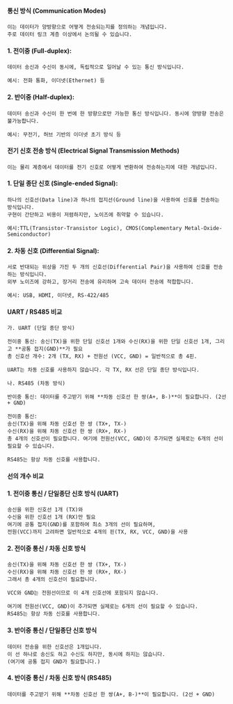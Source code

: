 #### 통신 방식 (Communication Modes)
```less
이는 데이터가 양방향으로 어떻게 전송되는지를 정의하는 개념입니다.
주로 데이터 링크 계층 이상에서 논의될 수 있습니다.
```

#### 1. 전이중 (Full-duplex):
```less
데이터 송신과 수신이 동시에, 독립적으로 일어날 수 있는 통신 방식입니다.

예시: 전화 통화, 이더넷(Ethernet) 등
```

#### 2. 반이중 (Half-duplex):
```less
데이터 송신과 수신이 한 번에 한 방향으로만 가능한 통신 방식입니다. 동시에 양방향 전송은 불가능합니다.

예시: 무전기, 허브 기반의 이더넷 초기 방식 등
```


#### 전기 신호 전송 방식 (Electrical Signal Transmission Methods)
```less
이는 물리 계층에서 데이터를 전기 신호로 어떻게 변환하여 전송하는지에 대한 개념입니다.
```

#### 1. 단일 종단 신호 (Single-ended Signal):
```less
하나의 신호선(Data line)과 하나의 접지선(Ground line)을 사용하여 신호를 전송하는 방식입니다.
구현이 간단하고 비용이 저렴하지만, 노이즈에 취약할 수 있습니다.

예시:TTL(Transistor-Transistor Logic), CMOS(Complementary Metal-Oxide-Semiconductor)
```

#### 2. 차동 신호 (Differential Signal):
```less
서로 반대되는 위상을 가진 두 개의 신호선(Differential Pair)을 사용하여 신호를 전송하는 방식입니다.
외부 노이즈에 강하고, 장거리 전송에 유리하며 고속 데이터 전송에 적합합니다.

예시: USB, HDMI, 이더넷, RS-422/485
```

#### UART / RS485 비교
```less
가. UART (단일 종단 방식)

전이중 통신: 송신(TX)을 위한 단일 신호선 1개와 수신(RX)을 위한 단일 신호선 1개, 그리고 **공통 접지(GND)**가 필요
총 신호선 개수: 2개 (TX, RX) + 전원선 (VCC, GND) = 일반적으로 총 4핀.

UART는 차동 신호를 사용하지 않습니다. 각 TX, RX 선은 단일 종단 방식입니다.
```

```less
나. RS485 (차동 방식)

반이중 통신: 데이터를 주고받기 위해 **차동 신호선 한 쌍(A+, B-)**이 필요합니다. (2선 + GND)

전이중 통신:
송신(TX)을 위해 차동 신호선 한 쌍 (TX+, TX-)
수신(RX)을 위해 차동 신호선 한 쌍 (RX+, RX-)
총 4개의 신호선이 필요합니다. 여기에 전원선(VCC, GND)이 추가되면 실제로는 6개의 선이 필요할 수 있습니다.

RS485는 항상 차동 신호를 사용합니다.
```

#### 선의 개수 비교

#### 1. 전이중 통신 / 단일종단 신호 방식 (UART)
```less
송신을 위한 신호선 1개 (TX)와
수신을 위한 신호선 1개 (RX)만 필요
여기에 공통 접지(GND)를 포함하여 최소 3개의 선이 필요하며,
전원(VCC)까지 고려하면 일반적으로 4개의 핀(TX, RX, VCC, GND)을 사용
```

#### 2. 전이중 통신 / 차동 신호 방식
```less
송신(TX)을 위해 차동 신호선 한 쌍 (TX+, TX-)
수신(RX)을 위해 차동 신호선 한 쌍 (RX+, RX-)
그래서 총 4개의 신호선이 필요합니다.

VCC와 GND는 전원선이므로 이 4개 신호선에 포함되지 않습니다.

여기에 전원선(VCC, GND)이 추가되면 실제로는 6개의 선이 필요할 수 있습니다.
RS485는 항상 차동 신호를 사용합니다.
```

#### 3. 반이중 통신 / 단일종단 신호 방식
```less
데이터 전송을 위한 신호선은 1개입니다.
이 선 하나로 송신도 하고 수신도 하지만, 동시에 하지는 않습니다.
(여기에 공통 접지 GND가 필요합니다.)
```

#### 4. 반이중 통신 / 차동 신호 방식 (RS485)
```less
데이터를 주고받기 위해 **차동 신호선 한 쌍(A+, B-)**이 필요합니다. (2선 + GND)
```






